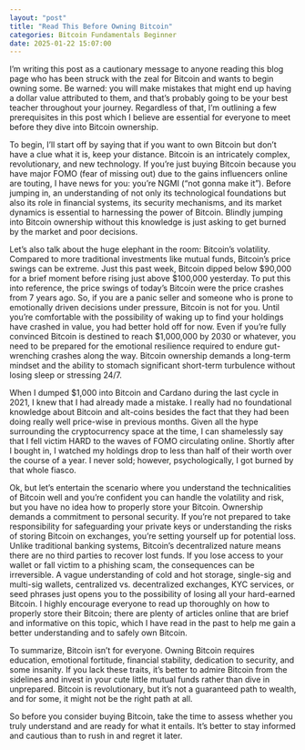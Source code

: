 ```yaml
---
layout: "post"
title: "Read This Before Owning Bitcoin"
categories: Bitcoin Fundamentals Beginner
date: 2025-01-22 15:07:00
---
```


I’m writing this post as a cautionary message to anyone reading this blog page who has been struck with the zeal for Bitcoin and wants to begin owning some. Be warned: you will make mistakes that might end up having a dollar value attributed to them, and that’s probably going to be your best teacher throughout your journey. Regardless of that, I’m outlining a few prerequisites in this post which I believe are essential for everyone to meet before they dive into Bitcoin ownership.

To begin, I’ll start off by saying that if you want to own Bitcoin but don’t have a clue what it is, keep your distance. Bitcoin is an intricately complex, revolutionary, and new technology. If you’re just buying Bitcoin because you have major FOMO (fear of missing out) due to the gains influencers online are touting, I have news for you: you’re NGMI (“not gonna make it”). Before jumping in, an understanding of not only its technological foundations but also its role in financial systems, its security mechanisms, and its market dynamics is essential to harnessing the power of Bitcoin. Blindly jumping into Bitcoin ownership without this knowledge is just asking to get burned by the market and poor decisions.

Let’s also talk about the huge elephant in the room: Bitcoin’s volatility. Compared to more traditional investments like mutual funds, Bitcoin’s price swings can be extreme. Just this past week, Bitcoin dipped below $90,000 for a brief moment before rising just above $100,000 yesterday. To put this into reference, the price swings of today’s Bitcoin were the price crashes from 7 years ago. So, if you are a panic seller and someone who is prone to emotionally driven decisions under pressure, Bitcoin is not for you. Until you’re comfortable with the possibility of waking up to find your holdings have crashed in value, you had better hold off for now. Even if you’re fully convinced Bitcoin is destined to reach $1,000,000 by 2030 or whatever, you need to be prepared for the emotional resilience required to endure gut-wrenching crashes along the way. Bitcoin ownership demands a long-term mindset and the ability to stomach significant short-term turbulence without losing sleep or stressing 24/7.

When I dumped $1,000 into Bitcoin and Cardano during the last cycle in 2021, I knew that I had already made a mistake. I really had no foundational knowledge about Bitcoin and alt-coins besides the fact that they had been doing really well price-wise in previous months. Given all the hype surrounding the cryptocurrency space at the time, I can shamelessly say that I fell victim HARD to the waves of FOMO circulating online. Shortly after I bought in, I watched my holdings drop to less than half of their worth over the course of a year. I never sold; however, psychologically, I got burned by that whole fiasco.

Ok, but let’s entertain the scenario where you understand the technicalities of Bitcoin well and you’re confident you can handle the volatility and risk, but you have no idea how to properly store your Bitcoin. Ownership demands a commitment to personal security. If you’re not prepared to take responsibility for safeguarding your private keys or understanding the risks of storing Bitcoin on exchanges, you’re setting yourself up for potential loss. Unlike traditional banking systems, Bitcoin’s decentralized nature means there are no third parties to recover lost funds. If you lose access to your wallet or fall victim to a phishing scam, the consequences can be irreversible. A vague understanding of cold and hot storage, single-sig and multi-sig wallets, centralized vs. decentralized exchanges, KYC services, or seed phrases just opens you to the possibility of losing all your hard-earned Bitcoin. I highly encourage everyone to read up thoroughly on how to properly store their Bitcoin; there are plenty of articles online that are brief and informative on this topic, which I have read in the past to help me gain a better understanding and to safely own Bitcoin.

To summarize, Bitcoin isn’t for everyone. Owning Bitcoin requires education, emotional fortitude, financial stability, dedication to security, and some insanity. If you lack these traits, it’s better to admire Bitcoin from the sidelines and invest in your cute little mutual funds rather than dive in unprepared. Bitcoin is revolutionary, but it’s not a guaranteed path to wealth, and for some, it might not be the right path at all.

So before you consider buying Bitcoin, take the time to assess whether you truly understand and are ready for what it entails. It’s better to stay informed and cautious than to rush in and regret it later.
